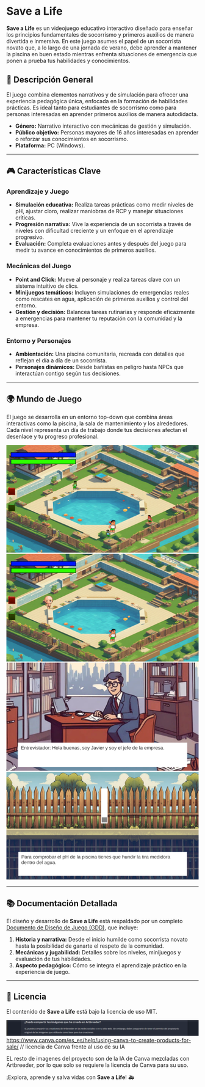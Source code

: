 # Save a Life

**Save a Life** es un videojuego educativo interactivo diseñado para enseñar los principios fundamentales de socorrismo y primeros auxilios de manera divertida e inmersiva. En este juego asumes el papel de un socorrista novato que, a lo largo de una jornada de verano, debe aprender a mantener la piscina en buen estado mientras enfrenta situaciones de emergencia que ponen a prueba tus habilidades y conocimientos.

## 📖 Descripción General

El juego combina elementos narrativos y de simulación para ofrecer una experiencia pedagógica única, enfocada en la formación de habilidades prácticas. Es ideal tanto para estudiantes de socorrismo como para personas interesadas en aprender primeros auxilios de manera autodidacta.

- **Género:** Narrativo interactivo con mecánicas de gestión y simulación.
- **Público objetivo:** Personas mayores de 16 años interesadas en aprender o reforzar sus conocimientos en socorrismo.
- **Plataforma:** PC (Windows).

---

## 🎮 Características Clave

### Aprendizaje y Juego
- **Simulación educativa:** Realiza tareas prácticas como medir niveles de pH, ajustar cloro, realizar maniobras de RCP y manejar situaciones críticas.
- **Progresión narrativa:** Vive la experiencia de un socorrista a través de niveles con dificultad creciente y un enfoque en el aprendizaje progresivo.
- **Evaluación:** Completa evaluaciones antes y después del juego para medir tu avance en conocimientos de primeros auxilios.

### Mecánicas del Juego
- **Point and Click:** Mueve al personaje y realiza tareas clave con un sistema intuitivo de clics.
- **Minijuegos temáticos:** Incluyen simulaciones de emergencias reales como rescates en agua, aplicación de primeros auxilios y control del entorno.
- **Gestión y decisión:** Balancea tareas rutinarias y responde eficazmente a emergencias para mantener tu reputación con la comunidad y la empresa.

### Entorno y Personajes
- **Ambientación:** Una piscina comunitaria, recreada con detalles que reflejan el día a día de un socorrista.
- **Personajes dinámicos:** Desde bañistas en peligro hasta NPCs que interactúan contigo según tus decisiones.

---

## 🌍 Mundo de Juego

El juego se desarrolla en un entorno top-down que combina áreas interactivas como la piscina, la sala de mantenimiento y los alrededores. Cada nivel representa un día de trabajo donde tus decisiones afectan el desenlace y tu progreso profesional.

![Captura del juego](Assets/Documentation/imagen1.png)
![Captura del juego](Assets/Documentation/imagen2.png)
![Captura del juego](Assets/Documentation/imagen3.png)
![Captura del juego](Assets/Documentation/imagen4.png)

---

## 📚 Documentación Detallada

El diseño y desarrollo de **Save a Life** está respaldado por un completo [Documento de Diseño de Juego (GDD)](Assets/Documentation/SAVE%20A%20LIFE-GDD.pdf), que incluye:

1. **Historia y narrativa:** Desde el inicio humilde como socorrista novato hasta la posibilidad de ganarte el respeto de la comunidad.
2. **Mecánicas y jugabilidad:** Detalles sobre los niveles, minijuegos y evaluación de tus habilidades.
3. **Aspecto pedagógico:** Cómo se integra el aprendizaje práctico en la experiencia de juego.

---

## 📜 Licencia

El contenido de **Save a Life** está bajo la licencia de uso MIT.

![alt text](LicenciaArtbreeder.png)
https://www.canva.com/es_es/help/using-canva-to-create-products-for-sale/ // licencia de Canva frente al uso de su IA

EL resto de imagenes del proyecto son de la IA de Canva mezcladas con Artbreeder, por lo que solo se requiere la licencia de Canva para su uso.

¡Explora, aprende y salva vidas con **Save a Life**! 🚑
